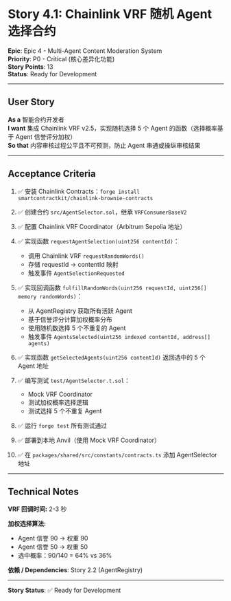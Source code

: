 # Story 4.1: Chainlink VRF 随机 Agent 选择合约

**Epic**: Epic 4 - Multi-Agent Content Moderation System  
**Priority**: P0 - Critical (核心差异化功能)  
**Story Points**: 13  
**Status**: Ready for Development

---

## User Story

**As a** 智能合约开发者  
**I want** 集成 Chainlink VRF v2.5，实现随机选择 5 个 Agent 的函数（选择概率基于 Agent 信誉评分加权）  
**So that** 内容审核过程公平且不可预测，防止 Agent 串通或操纵审核结果

---

## Acceptance Criteria

1. ✅ 安装 Chainlink Contracts：`forge install smartcontractkit/chainlink-brownie-contracts`

2. ✅ 创建合约 `src/AgentSelector.sol`，继承 `VRFConsumerBaseV2`

3. ✅ 配置 Chainlink VRF Coordinator（Arbitrum Sepolia 地址）

4. ✅ 实现函数 `requestAgentSelection(uint256 contentId)`：
   - 调用 Chainlink VRF `requestRandomWords()`
   - 存储 requestId → contentId 映射
   - 触发事件 `AgentSelectionRequested`

5. ✅ 实现回调函数 `fulfillRandomWords(uint256 requestId, uint256[] memory randomWords)`：
   - 从 AgentRegistry 获取所有活跃 Agent
   - 基于信誉评分计算加权概率分布
   - 使用随机数选择 5 个不重复的 Agent
   - 触发事件 `AgentsSelected(uint256 indexed contentId, address[] agents)`

6. ✅ 实现函数 `getSelectedAgents(uint256 contentId)` 返回选中的 5 个 Agent 地址

7. ✅ 编写测试 `test/AgentSelector.t.sol`：
   - Mock VRF Coordinator
   - 测试加权概率选择逻辑
   - 测试选择 5 个不重复 Agent

8. ✅ 运行 `forge test` 所有测试通过

9. ✅ 部署到本地 Anvil（使用 Mock VRF Coordinator）

10. ✅ 在 `packages/shared/src/constants/contracts.ts` 添加 AgentSelector 地址

---

## Technical Notes

**VRF 回调时间:** 2-3 秒

**加权选择算法:**

- Agent 信誉 90 → 权重 90
- Agent 信誉 50 → 权重 50
- 选中概率：90/140 = 64% vs 36%

**依赖 / Dependencies**: Story 2.2 (AgentRegistry)

---

**Story Status**: ✅ Ready for Development
